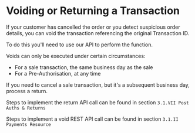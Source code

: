 # Voiding or Returning a Transaction

If your customer has cancelled the order or you detect suspicious order details, you can void the transaction referencing the original Transaction ID.

To do this you'll need to use our API to perform the function.
 
Voids can only be executed under certain circumstances:

 - For a sale transaction, the same business day as the sale
 - For a Pre-Authorisation, at any time

If you need to cancel a sale transaction, but it's a subsequent business day, process a return.

Steps to implement the return API call can be found in section `3.1.VII Post Auths & Returns`

Steps to implement a void REST API call can be found in section `3.1.II Payments Resource`